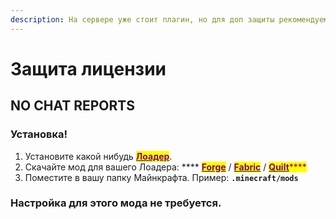 ```yaml
---
description: На сервере уже стоит плагин, но для доп защиты рекомендуем этот мод.
---
```


# Защита лицензии

## NO CHAT REPORTS

### Установка!

1. Установите какой нибудь <mark style="color:purple;"></mark> [<mark style="color:purple;">**Лоадер**</mark>](modloaders.md).
2. Скачайте мод для вашего Лоадера: **** [<mark style="color:purple;">**Forge**</mark>](https://modrinth.com/mod/no-chat-reports/changelog?g=1.19.3\&l=forge) / [<mark style="color:purple;">**Fabric**</mark>](https://modrinth.com/mod/no-chat-reports/changelog?g=1.19.3\&l=fabric) / [<mark style="color:purple;">**Quilt**</mark>](https://modrinth.com/mod/no-chat-reports/changelog?g=1.19.3\&l=fabric)<mark style="color:purple;">****</mark>
3. Поместите в вашу папку Майнкрафта. Пример: **`.minecraft/mods`**

### Настройка для этого мода не требуется.&#x20;
